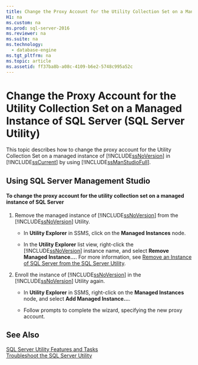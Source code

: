 ```yaml
---
title: Change the Proxy Account for the Utility Collection Set on a Managed Instance of SQL Server (SQL Server Utility)
H1: na
ms.custom: na
ms.prod: sql-server-2016
ms.reviewer: na
ms.suite: na
ms.technology: 
  - database-engine
ms.tgt_pltfrm: na
ms.topic: article
ms.assetid: ff37ba8b-a08c-4109-b6e2-5748c995a52c
---
```

# Change the Proxy Account for the Utility Collection Set on a Managed Instance of SQL Server (SQL Server Utility)
  This topic describes how to change the proxy account for the Utility Collection Set on a managed instance of [!INCLUDE[ssNoVersion](../../Token/Other/ssNoVersion_md.md)] in [!INCLUDE[ssCurrent](../../Token/Other/ssCurrent_md.md)] by using [!INCLUDE[ssManStudioFull](../../Token/Other/ssManStudioFull_md.md)].  
  
##  <a name="SSMSProcedure"></a> Using SQL Server Management Studio  
  
#### To change the proxy account for the utility collection set on a managed instance of SQL Server  
  
1.  Remove the managed instance of [!INCLUDE[ssNoVersion](../../Token/Other/ssNoVersion_md.md)] from the [!INCLUDE[ssNoVersion](../../Token/Other/ssNoVersion_md.md)] Utility.  
  
    -   In **Utility Explorer** in SSMS, click on the **Managed Instances** node.  
  
    -   In the **Utility Explorer** list view, right\-click the [!INCLUDE[ssNoVersion](../../Token/Other/ssNoVersion_md.md)] instance name, and select **Remove Managed Instance…**. For more information, see [Remove an Instance of SQL Server from the SQL Server Utility](../../Topics/TopicNameNotContainA/Remove-an-Instance-of-SQL-Server-from-the-SQL-Server-Utility.md).  
  
2.  Enroll the instance of [!INCLUDE[ssNoVersion](../../Token/Other/ssNoVersion_md.md)] in the [!INCLUDE[ssNoVersion](../../Token/Other/ssNoVersion_md.md)] Utility again.  
  
    -   In **Utility Explorer** in SSMS, right\-click on the **Managed Instances** node, and select **Add Managed Instance…**.  
  
    -   Follow prompts to complete the wizard, specifying the new proxy account.  
  
## See Also  
 [SQL Server Utility Features and Tasks](../../Topics/TopicNameNotContainA/SQL-Server-Utility-Features-and-Tasks.md)   
 [Troubleshoot the SQL Server Utility](../../Topics/TopicNameNotContainA/Troubleshoot-the-SQL-Server-Utility.md)  
  
  